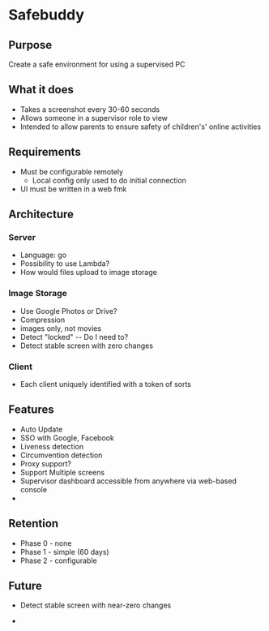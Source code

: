 # Safebuddy

## Purpose
Create a safe environment for using a supervised PC

## What it does
- Takes a screenshot every 30-60 seconds
- Allows someone in a supervisor role to view
- Intended to allow parents to ensure safety of children's' online activities

## Requirements

 - Must be configurable remotely
	 - Local config only used to do initial connection
 - UI must be written in a web fmk

## Architecture
### Server
- Language: go
- Possibility to use Lambda?
- How would files upload to image storage
### Image Storage
 - Use Google Photos or Drive?
 - Compression
 - images only, not movies 
- Detect "locked"
-- Do I need to?
- Detect stable screen with zero changes
 ### Client
 - Each client uniquely identified with a token of sorts

## Features
- Auto Update
- SSO with Google, Facebook
- Liveness detection
- Circumvention detection
- Proxy support?
- Support Multiple screens
- Supervisor dashboard accessible from anywhere via web-based console
- 

## Retention
- Phase 0 - none
- Phase 1 - simple (60 days)
- Phase 2 - configurable

## Future
- Detect stable screen with near-zero changes



- 
<!--stackedit_data:
eyJoaXN0b3J5IjpbLTk4NTQwMDgyLDE1NjM1ODU2MjcsMTkwNz
E0MDM2NywtMTYwODk3MjMzLC0xMjg2ODI0OTAzXX0=
-->
